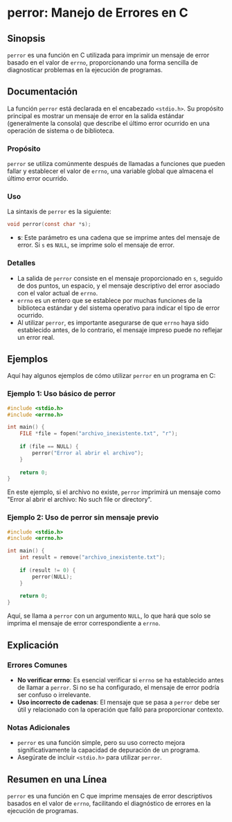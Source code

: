 <!--
Meta Description: # perror: Manejo de Errores en C ## Sinopsis `perror` es una función en C utilizada para imprimir un mensaje de error basado en el valor de `errno`, p...
Meta Keywords: perror, error, mensaje, errno, que
-->

# perror: Manejo de Errores en C

## Sinopsis
`perror` es una función en C utilizada para imprimir un mensaje de error basado en el valor de `errno`, proporcionando una forma sencilla de diagnosticar problemas en la ejecución de programas.

## Documentación
La función `perror` está declarada en el encabezado `<stdio.h>`. Su propósito principal es mostrar un mensaje de error en la salida estándar (generalmente la consola) que describe el último error ocurrido en una operación de sistema o de biblioteca.

### Propósito
`perror` se utiliza comúnmente después de llamadas a funciones que pueden fallar y establecer el valor de `errno`, una variable global que almacena el último error ocurrido. 

### Uso
La sintaxis de `perror` es la siguiente:

```c
void perror(const char *s);
```

- **s**: Este parámetro es una cadena que se imprime antes del mensaje de error. Si `s` es `NULL`, se imprime solo el mensaje de error.

### Detalles
- La salida de `perror` consiste en el mensaje proporcionado en `s`, seguido de dos puntos, un espacio, y el mensaje descriptivo del error asociado con el valor actual de `errno`.
- `errno` es un entero que se establece por muchas funciones de la biblioteca estándar y del sistema operativo para indicar el tipo de error ocurrido.
- Al utilizar `perror`, es importante asegurarse de que `errno` haya sido establecido antes, de lo contrario, el mensaje impreso puede no reflejar un error real.

## Ejemplos
Aquí hay algunos ejemplos de cómo utilizar `perror` en un programa en C:

### Ejemplo 1: Uso básico de perror

```c
#include <stdio.h>
#include <errno.h>

int main() {
    FILE *file = fopen("archivo_inexistente.txt", "r");
    
    if (file == NULL) {
        perror("Error al abrir el archivo");
    }
    
    return 0;
}
```

En este ejemplo, si el archivo no existe, `perror` imprimirá un mensaje como "Error al abrir el archivo: No such file or directory".

### Ejemplo 2: Uso de perror sin mensaje previo

```c
#include <stdio.h>
#include <errno.h>

int main() {
    int result = remove("archivo_inexistente.txt");
    
    if (result != 0) {
        perror(NULL);
    }
    
    return 0;
}
```

Aquí, se llama a `perror` con un argumento `NULL`, lo que hará que solo se imprima el mensaje de error correspondiente a `errno`.

## Explicación
### Errores Comunes
- **No verificar errno**: Es esencial verificar si `errno` se ha establecido antes de llamar a `perror`. Si no se ha configurado, el mensaje de error podría ser confuso o irrelevante.
- **Uso incorrecto de cadenas**: El mensaje que se pasa a `perror` debe ser útil y relacionado con la operación que falló para proporcionar contexto.

### Notas Adicionales
- `perror` es una función simple, pero su uso correcto mejora significativamente la capacidad de depuración de un programa.
- Asegúrate de incluir `<stdio.h>` para utilizar `perror`.

## Resumen en una Línea
`perror` es una función en C que imprime mensajes de error descriptivos basados en el valor de `errno`, facilitando el diagnóstico de errores en la ejecución de programas.